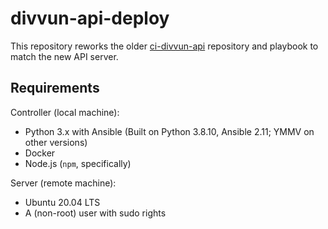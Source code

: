 # divvun-api-deploy
This repository reworks the older
[ci-divvun-api](https://github.com/divvun/ci-divvun-api) repository and playbook to
match the new API server.

## Requirements
Controller (local machine):
- Python 3.x with Ansible (Built on Python 3.8.10, Ansible 2.11; YMMV on other versions)
- Docker
- Node.js (`npm`, specifically)

Server (remote machine):
- Ubuntu 20.04 LTS
- A (non-root) user with sudo rights
